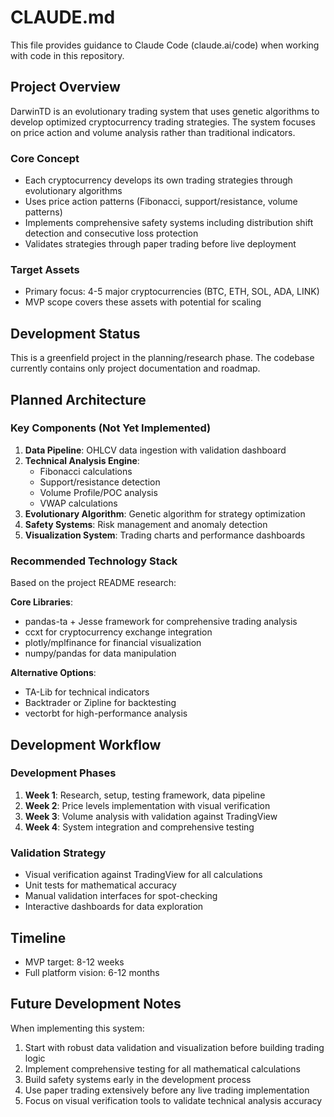 # CLAUDE.md

This file provides guidance to Claude Code (claude.ai/code) when working with code in this repository.

## Project Overview

DarwinTD is an evolutionary trading system that uses genetic algorithms to develop optimized cryptocurrency trading strategies. The system focuses on price action and volume analysis rather than traditional indicators.

### Core Concept
- Each cryptocurrency develops its own trading strategies through evolutionary algorithms
- Uses price action patterns (Fibonacci, support/resistance, volume patterns)
- Implements comprehensive safety systems including distribution shift detection and consecutive loss protection
- Validates strategies through paper trading before live deployment

### Target Assets
- Primary focus: 4-5 major cryptocurrencies (BTC, ETH, SOL, ADA, LINK)
- MVP scope covers these assets with potential for scaling

## Development Status

This is a greenfield project in the planning/research phase. The codebase currently contains only project documentation and roadmap.

## Planned Architecture

### Key Components (Not Yet Implemented)
1. **Data Pipeline**: OHLCV data ingestion with validation dashboard
2. **Technical Analysis Engine**: 
   - Fibonacci calculations
   - Support/resistance detection
   - Volume Profile/POC analysis
   - VWAP calculations
3. **Evolutionary Algorithm**: Genetic algorithm for strategy optimization
4. **Safety Systems**: Risk management and anomaly detection
5. **Visualization System**: Trading charts and performance dashboards

### Recommended Technology Stack
Based on the project README research:

**Core Libraries**:
- pandas-ta + Jesse framework for comprehensive trading analysis
- ccxt for cryptocurrency exchange integration
- plotly/mplfinance for financial visualization
- numpy/pandas for data manipulation

**Alternative Options**:
- TA-Lib for technical indicators
- Backtrader or Zipline for backtesting
- vectorbt for high-performance analysis

## Development Workflow

### Development Phases
1. **Week 1**: Research, setup, testing framework, data pipeline
2. **Week 2**: Price levels implementation with visual verification
3. **Week 3**: Volume analysis with validation against TradingView
4. **Week 4**: System integration and comprehensive testing

### Validation Strategy
- Visual verification against TradingView for all calculations
- Unit tests for mathematical accuracy
- Manual validation interfaces for spot-checking
- Interactive dashboards for data exploration

## Timeline
- MVP target: 8-12 weeks
- Full platform vision: 6-12 months

## Future Development Notes

When implementing this system:
1. Start with robust data validation and visualization before building trading logic
2. Implement comprehensive testing for all mathematical calculations
3. Build safety systems early in the development process
4. Use paper trading extensively before any live trading implementation
5. Focus on visual verification tools to validate technical analysis accuracy